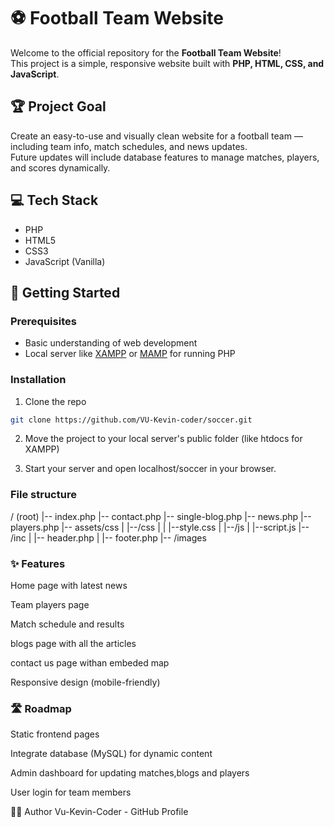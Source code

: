 # ⚽ Football Team Website

Welcome to the official repository for the **Football Team Website**!  
This project is a simple, responsive website built with **PHP, HTML, CSS, and JavaScript**.

## 🏆 Project Goal
Create an easy-to-use and visually clean website for a football team — including team info, match schedules, and news updates.  
Future updates will include database features to manage matches, players, and scores dynamically.

## 💻 Tech Stack
- PHP
- HTML5
- CSS3
- JavaScript (Vanilla)

## 🚀 Getting Started

### Prerequisites
- Basic understanding of web development
- Local server like [XAMPP](https://www.apachefriends.org/index.html) or [MAMP](https://www.mamp.info/en/) for running PHP

### Installation

1. Clone the repo
```bash
git clone https://github.com/VU-Kevin-coder/soccer.git
```
2. Move the project to your local server's public folder (like htdocs for XAMPP)

3. Start your server and open localhost/soccer in your browser.
### File structure
/ (root)
|-- index.php
|-- contact.php
|-- single-blog.php
|-- news.php
|-- players.php
|-- assets/css
|   |--/css 
|   |   |--style.css
|   |--/js
|        |--script.js
|-- /inc
|   |-- header.php
|   |-- footer.php
|-- /images
### ✨ Features
Home page with latest news

Team players page

Match schedule and results

blogs page with all the articles

contact us page withan embeded map

Responsive design (mobile-friendly)

### 🛣️ Roadmap
 Static frontend pages

 Integrate database (MySQL) for dynamic content

 Admin dashboard for updating matches,blogs and players

 User login for team members

🧑‍💻 Author
Vu-Kevin-Coder - GitHub Profile
